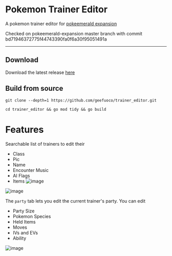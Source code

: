 # Pokemon Trainer Editor

A pokemon trainer editor for [pokeemerald expansion](https://github.com/rh-hideout/pokeemerald-expansion)

Checked on pokeemerald-expansion master branch with commit bd71946372775f44743390fa0f6a30f95051491a

---

## Download

Download the latest release [here](https://github.com/geefuoco/trainer_editor/releases/latest)

## Build from source

`git clone --depth=1 https://github.com/geefuoco/trainer_editor.git`

`cd trainer_editor && go mod tidy && go build`

# Features

Searchable list of trainers to edit their

- Class
- Pic
- Name
- Encounter Music
- AI Flags
- Items
![image](https://github.com/geefuoco/trainer_editor/assets/87877876/0e9900d3-3bdb-4262-b489-94d1099e5df2)


![image](https://github.com/geefuoco/trainer_editor/assets/87877876/819025d5-c586-4a15-974e-c9dc957cf754)


The `party` tab lets you edit the current trainer's party. You can edit

- Party Size
- Pokemon Species
- Held Items
- Moves
- IVs and EVs
- Ability

![image](https://github.com/geefuoco/trainer_editor/assets/87877876/5266cd74-4bf2-47d4-81db-1cca9e323817)




